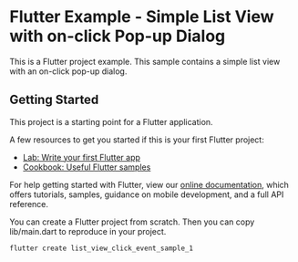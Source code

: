 # Flutter Example - Simple List View with on-click Pop-up Dialog

This is a Flutter project example. This sample contains a simple list view with an on-click pop-up dialog. 

## Getting Started

This project is a starting point for a Flutter application.

A few resources to get you started if this is your first Flutter project:

- [Lab: Write your first Flutter app](https://flutter.dev/docs/get-started/codelab)
- [Cookbook: Useful Flutter samples](https://flutter.dev/docs/cookbook)

For help getting started with Flutter, view our
[online documentation](https://flutter.dev/docs), which offers tutorials,
samples, guidance on mobile development, and a full API reference.

You can create a Flutter project from scratch. Then you can copy lib/main.dart to reproduce in your project.
```shell
flutter create list_view_click_event_sample_1
```

